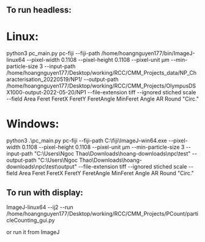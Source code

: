 To run headless:
----------------

Linux:
======
python3 pc_main.py pc-fiji --fiji-path /home/hoangnguyen177/bin/ImageJ-linux64 --pixel-width 0.1108 --pixel-height 0.1108 --pixel-unit μm --min-particle-size 3 --input-path /home/hoangnguyen177/Desktop/working/RCC/CMM_Projects_data/NP_Characterisation_20220519/NP1/ --output-path /home/hoangnguyen177/Desktop/working/RCC/CMM_Projects/OlympusDSX1000-output-2022-05-20/NP1 --file-extension tiff --ignored stiched scale --field Area Feret FeretX FeretY FeretAngle MinFeret Angle AR Round "Circ."

Windows:
========
python3 .\pc_main.py pc-fiji --fiji-path C:\fiji\ImageJ-win64.exe --pixel-width 0.1108 --pixel-height 0.1108 --pixel-unit µm --min-particle-size 3 --input-path "C:\Users\Ngoc Thao\Downloads\hoang-downloads\npc\test" --output-path "C:\Users\Ngoc Thao\Downloads\hoang-downloads\npc\test\output" --file-extension tiff --ignored stiched scale --field Area Feret FeretX FeretY FeretAngle MinFeret Angle AR Round "Circ."

To run with display:
--------------------
ImageJ-linux64 --ij2 --run /home/hoangnguyen177/Desktop/working/RCC/CMM_Projects/PCount/particleCounting_gui.py

or run it from ImageJ

